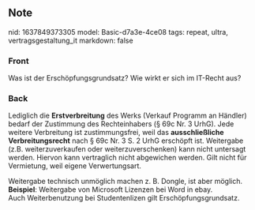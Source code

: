 ## Note
nid: 1637849373305
model: Basic-d7a3e-4ce08
tags: repeat, ultra, vertragsgestaltung_it
markdown: false

### Front
Was ist der Erschöpfungsgrundsatz? 
Wie wirkt er sich im IT-Recht aus?

### Back
Lediglich die <b>Erstverbreitung</b> des Werks (Verkauf Programm an
Händler) bedarf der Zustimmung des Rechteinhabers (§ 69c Nr. 3
UrhG). Jede weitere Verbreitung ist zustimmungsfrei, weil das
<b>ausschließliche Verbreitungsrecht</b> nach § 69c Nr. 3 S. 2 UrhG
erschöpft ist. Weitergabe (z.B. weiterzuverkaufen oder
weiterzuverschenken) kann nicht untersagt werden. Hiervon kann
vertraglich nicht abgewichen werden. Gilt nicht für Vermietung,
weil eigene Verwertungsart.
<div>
  Weitergabe technisch unmöglich machen z. B. Dongle, ist aber
  möglich.
</div>
<div>
  <b>Beispiel</b>: Weitergabe von Microsoft Lizenzen bei Word in
  ebay.
</div>
<div>
  Auch Weiterbenutzung bei Studentenlizen gilt
  Erschöpfungsgrundsatz.
</div>
